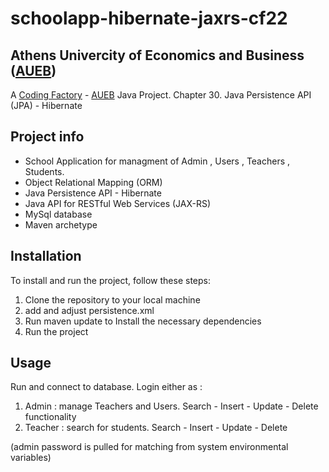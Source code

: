 # schoolapp-hibernate-jaxrs-cf22

## Athens Univercity of Economics and Business ([AUEB](https://aueb.gr/))
A [Coding Factory](https://codingfactory.aueb.gr/) - [AUEB](https://aueb.gr/) Java Project. Chapter 30. Java Persistence API (JPA) - Hibernate

## Project info
- School Application for managment of Admin , Users , Teachers , Students.
- Object Relational Mapping (ORM)
- Java Persistence API - Hibernate 
- Java API for RESTful Web Services (JAX-RS) 
- MySql database
- Maven archetype

## Installation
To install and run the project, follow these steps:
1. Clone the repository to your local machine
2. add and adjust persistence.xml
2. Run maven update to Install the necessary dependencies
3. Run the project

## Usage
Run and connect to database. Login either as : 
1. Admin : manage Teachers and Users. Search - Insert - Update - Delete functionality
2. Teacher : search for students. Search - Insert - Update - Delete

(admin password is pulled for matching from system environmental variables)
